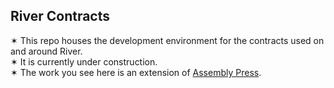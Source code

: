 ## River Contracts

✶ This repo houses the development environment for the contracts used on and around River. \
✶ It is currently under construction. \
✶ The work you see here is an extension of [Assembly Press](https://github.com/public-assembly/assembly-press).